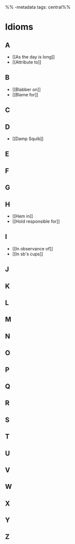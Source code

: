 %% -metadata
tags: central%%


# Idioms
## A
- [[As the day is long]]
- [[Attribute to]]
## B
- [[Blabber on]]
- [[Blame for]]
## C
## D
- [[Damp Squib]]
## E

## F
## G

## H
- [[Hem in]]
- [[Hold responsible for]]
## I
- [[In observance of]]
- [[In sb's cups]]
## J
## K

## L
## M
## N
## O
## P
## Q

## R
## S
## T
## U
## V
## W

## X
## Y

## Z